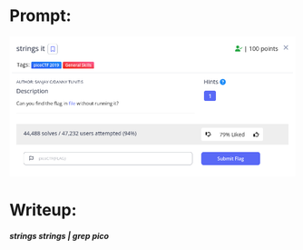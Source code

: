 <h1>
  Prompt:
</h1>

![alt text](prompt.png)

<h1>
  Writeup:
</h1>

<h5>strings strings | grep pico</h5>
